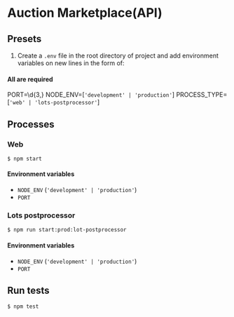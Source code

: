 # Auction Marketplace(API)

## Presets
1. Create a `.env` file in the root directory of project and add environment variables on new lines in the form of:
#### All are required
PORT=\d{3,}
NODE_ENV=[`'development' | 'production'`]
PROCESS_TYPE=[`'web' | 'lots-postprocessor'`]

## Processes
### Web
```shell
$ npm start
```
#### Environment variables
  - `NODE_ENV` (`'development' | 'production'`)
  - `PORT`

### Lots postprocessor
```shell
$ npm run start:prod:lot-postprocessor
```
#### Environment variables
  - `NODE_ENV` (`'development' | 'production'`)
  - `PORT`

## Run tests
```shell
$ npm test
```